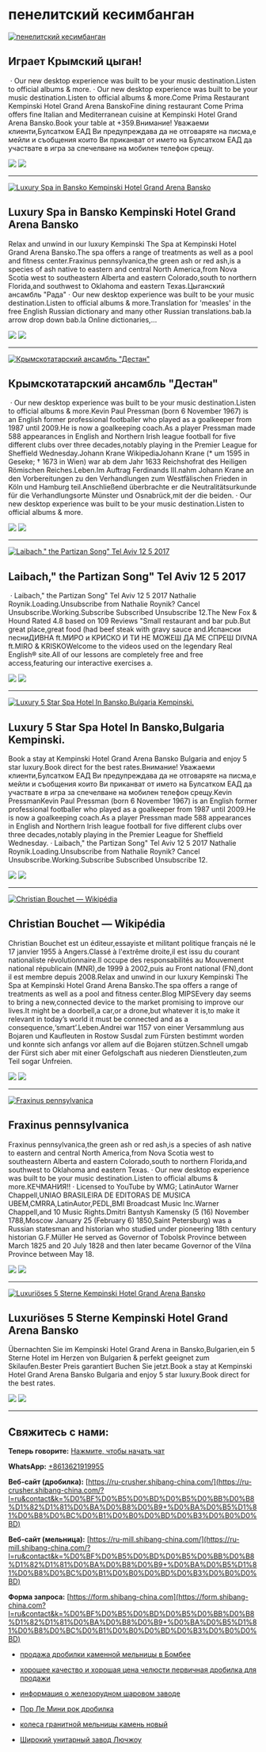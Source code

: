 # пенелитский кесимбанган

<a href="https://swt.shibang-china.com/?l=ru&img&k=%D0%BF%D0%B5%D0%BD%D0%B5%D0%BB%D0%B8%D1%82%D1%81%D0%BA%D0%B8%D0%B9+%D0%BA%D0%B5%D1%81%D0%B8%D0%BC%D0%B1%D0%B0%D0%BD%D0%B3%D0%B0%D0%BD" target="_blank">![пенелитский кесимбанган](http://static.shibang-china.com/all-800x300/1383.jpg)</a>

## Играет Крымский цыган!
&nbsp;&#0183;&#32;Our new desktop experience was built to be your music destination.Listen to official albums &amp; more.&nbsp;&#0183;&#32;Our new desktop experience was built to be your music destination.Listen to official albums &amp; more.Come Prima Restaurant Kempinski Hotel Grand Arena BanskoFine dining restaurant Come Prima offers fine Italian and Mediterranean cuisine at Kempinski Hotel Grand Arena Bansko.Book your table at +359.Внимание! Уважаеми клиенти,Булсатком ЕАД Ви предупреждава да не отговаряте на писма,е мейли и съобщения които Ви приканват от името на Булсатком ЕАД да участвате в игра за спечелване на мобилен телефон срещу.


<a href="https://whatsapp.shibangsoft.com/WhatsApp.php" target="_blank" title="WhatsApp">![](http://static.shibang-china.com/icon/whatsapp.png)</a> <a href="https://swt.shibang-china.com/?l=ru&icon&k=%D0%BF%D0%B5%D0%BD%D0%B5%D0%BB%D0%B8%D1%82%D1%81%D0%BA%D0%B8%D0%B9+%D0%BA%D0%B5%D1%81%D0%B8%D0%BC%D0%B1%D0%B0%D0%BD%D0%B3%D0%B0%D0%BD" target="_blank">![](http://static.shibang-china.com/icon/chat-ru.png)</a>

---

<a href="https://swt.shibang-china.com/?l=ru&img&k=%D0%BF%D0%B5%D0%BD%D0%B5%D0%BB%D0%B8%D1%82%D1%81%D0%BA%D0%B8%D0%B9+%D0%BA%D0%B5%D1%81%D0%B8%D0%BC%D0%B1%D0%B0%D0%BD%D0%B3%D0%B0%D0%BD" target="_blank">![Luxury Spa in Bansko Kempinski Hotel Grand Arena Bansko](http://static.shibang-china.com/all-800x300/1245.jpg)</a>

## Luxury Spa in Bansko Kempinski Hotel Grand Arena Bansko
Relax and unwind in our luxury Kempinski The Spa at Kempinski Hotel Grand Arena Bansko.The spa offers a range of treatments as well as a pool and fitness center.Fraxinus pennsylvanica,the green ash or red ash,is a species of ash native to eastern and central North America,from Nova Scotia west to southeastern Alberta and eastern Colorado,south to northern Florida,and southwest to Oklahoma and eastern Texas.Цыганский ансамбль &quot;Рада&quot;&nbsp;&#0183;&#32;Our new desktop experience was built to be your music destination.Listen to official albums &amp; more.Translation for 'measles' in the free English Russian dictionary and many other Russian translations.bab.la arrow drop down bab.la Online dictionaries,…


<a href="https://whatsapp.shibangsoft.com/WhatsApp.php" target="_blank" title="WhatsApp">![](http://static.shibang-china.com/icon/whatsapp.png)</a> <a href="https://swt.shibang-china.com/?l=ru&icon&k=%D0%BF%D0%B5%D0%BD%D0%B5%D0%BB%D0%B8%D1%82%D1%81%D0%BA%D0%B8%D0%B9+%D0%BA%D0%B5%D1%81%D0%B8%D0%BC%D0%B1%D0%B0%D0%BD%D0%B3%D0%B0%D0%BD" target="_blank">![](http://static.shibang-china.com/icon/chat-ru.png)</a>

---

<a href="https://swt.shibang-china.com/?l=ru&img&k=%D0%BF%D0%B5%D0%BD%D0%B5%D0%BB%D0%B8%D1%82%D1%81%D0%BA%D0%B8%D0%B9+%D0%BA%D0%B5%D1%81%D0%B8%D0%BC%D0%B1%D0%B0%D0%BD%D0%B3%D0%B0%D0%BD" target="_blank">![Крымскотатарский ансамбль &quot;Дестан&quot;](http://static.shibang-china.com/all-800x300/105.jpg)</a>

## Крымскотатарский ансамбль &quot;Дестан&quot;
&nbsp;&#0183;&#32;Our new desktop experience was built to be your music destination.Listen to official albums &amp; more.Kevin Paul Pressman (born 6 November 1967) is an English former professional footballer who played as a goalkeeper from 1987 until 2009.He is now a goalkeeping coach.As a player Pressman made 588 appearances in English and Northern Irish league football for five different clubs over three decades,notably playing in the Premier League for Sheffield Wednesday.Johann Krane WikipediaJohann Krane (* um 1595 in Geseke; † 1673 in Wien) war ab dem Jahr 1633 Reichshofrat des Heiligen R&#246;mischen Reiches.Leben.Im Auftrag Ferdinands III.nahm Johann Krane an den Vorbereitungen zu den Verhandlungen zum Westf&#228;lischen Frieden in K&#246;ln und Hamburg teil.Anschlie&#223;end &#252;berbrachte er die Neutralit&#228;tsurkunde f&#252;r die Verhandlungsorte M&#252;nster und Osnabr&#252;ck,mit der die beiden.&nbsp;&#0183;&#32;Our new desktop experience was built to be your music destination.Listen to official albums &amp; more.


<a href="https://whatsapp.shibangsoft.com/WhatsApp.php" target="_blank" title="WhatsApp">![](http://static.shibang-china.com/icon/whatsapp.png)</a> <a href="https://swt.shibang-china.com/?l=ru&icon&k=%D0%BF%D0%B5%D0%BD%D0%B5%D0%BB%D0%B8%D1%82%D1%81%D0%BA%D0%B8%D0%B9+%D0%BA%D0%B5%D1%81%D0%B8%D0%BC%D0%B1%D0%B0%D0%BD%D0%B3%D0%B0%D0%BD" target="_blank">![](http://static.shibang-china.com/icon/chat-ru.png)</a>

---

<a href="https://swt.shibang-china.com/?l=ru&img&k=%D0%BF%D0%B5%D0%BD%D0%B5%D0%BB%D0%B8%D1%82%D1%81%D0%BA%D0%B8%D0%B9+%D0%BA%D0%B5%D1%81%D0%B8%D0%BC%D0%B1%D0%B0%D0%BD%D0%B3%D0%B0%D0%BD" target="_blank">![Laibach,&quot; the Partizan Song&quot; Tel Aviv 12 5 2017](http://static.shibang-china.com/all-800x300/1420.jpg)</a>

## Laibach,&quot; the Partizan Song&quot; Tel Aviv 12 5 2017
&nbsp;&#0183;&#32;Laibach,&quot; the Partizan Song&quot; Tel Aviv 12 5 2017 Nathalie Roynik.Loading.Unsubscribe from Nathalie Roynik? Cancel Unsubscribe.Working.Subscribe Subscribed Unsubscribe 12.The New Fox &amp; Hound  Rated 4.8 based on 109 Reviews &quot;Small restaurant and bar pub.But great place,great food (had beef steak with gravy sauce and.Испански песниДИВНА ft.МИРО и КРИСКО И ТИ НЕ МОЖЕШ ДА МЕ СПРЕШ DIVNA ft.MIRO &amp; KRISKOWelcome to the videos used on the legendary Real English&#174; site.All of our lessons are completely free and free access,featuring our interactive exercises a.


<a href="https://whatsapp.shibangsoft.com/WhatsApp.php" target="_blank" title="WhatsApp">![](http://static.shibang-china.com/icon/whatsapp.png)</a> <a href="https://swt.shibang-china.com/?l=ru&icon&k=%D0%BF%D0%B5%D0%BD%D0%B5%D0%BB%D0%B8%D1%82%D1%81%D0%BA%D0%B8%D0%B9+%D0%BA%D0%B5%D1%81%D0%B8%D0%BC%D0%B1%D0%B0%D0%BD%D0%B3%D0%B0%D0%BD" target="_blank">![](http://static.shibang-china.com/icon/chat-ru.png)</a>

---

<a href="https://swt.shibang-china.com/?l=ru&img&k=%D0%BF%D0%B5%D0%BD%D0%B5%D0%BB%D0%B8%D1%82%D1%81%D0%BA%D0%B8%D0%B9+%D0%BA%D0%B5%D1%81%D0%B8%D0%BC%D0%B1%D0%B0%D0%BD%D0%B3%D0%B0%D0%BD" target="_blank">![Luxury 5 Star Spa Hotel In Bansko,Bulgaria Kempinski.](http://static.shibang-china.com/all-800x300/1139.jpg)</a>

## Luxury 5 Star Spa Hotel In Bansko,Bulgaria Kempinski.
Book a stay at Kempinski Hotel Grand Arena Bansko Bulgaria and enjoy 5 star luxury.Book direct for the best rates.Внимание! Уважаеми клиенти,Булсатком ЕАД Ви предупреждава да не отговаряте на писма,е мейли и съобщения които Ви приканват от името на Булсатком ЕАД да участвате в игра за спечелване на мобилен телефон срещу.Kevin PressmanKevin Paul Pressman (born 6 November 1967) is an English former professional footballer who played as a goalkeeper from 1987 until 2009.He is now a goalkeeping coach.As a player Pressman made 588 appearances in English and Northern Irish league football for five different clubs over three decades,notably playing in the Premier League for Sheffield Wednesday.&nbsp;&#0183;&#32;Laibach,&quot; the Partizan Song&quot; Tel Aviv 12 5 2017 Nathalie Roynik.Loading.Unsubscribe from Nathalie Roynik? Cancel Unsubscribe.Working.Subscribe Subscribed Unsubscribe 12.


<a href="https://whatsapp.shibangsoft.com/WhatsApp.php" target="_blank" title="WhatsApp">![](http://static.shibang-china.com/icon/whatsapp.png)</a> <a href="https://swt.shibang-china.com/?l=ru&icon&k=%D0%BF%D0%B5%D0%BD%D0%B5%D0%BB%D0%B8%D1%82%D1%81%D0%BA%D0%B8%D0%B9+%D0%BA%D0%B5%D1%81%D0%B8%D0%BC%D0%B1%D0%B0%D0%BD%D0%B3%D0%B0%D0%BD" target="_blank">![](http://static.shibang-china.com/icon/chat-ru.png)</a>

---

<a href="https://swt.shibang-china.com/?l=ru&img&k=%D0%BF%D0%B5%D0%BD%D0%B5%D0%BB%D0%B8%D1%82%D1%81%D0%BA%D0%B8%D0%B9+%D0%BA%D0%B5%D1%81%D0%B8%D0%BC%D0%B1%D0%B0%D0%BD%D0%B3%D0%B0%D0%BD" target="_blank">![Christian Bouchet — Wikip&#233;dia](http://static.shibang-china.com/all-800x300/1385.jpg)</a>

## Christian Bouchet — Wikip&#233;dia
Christian Bouchet est un &#233;diteur,essayiste et militant politique fran&#231;ais n&#233; le 17 janvier 1955 &#224; Angers.Class&#233; &#224; l'extr&#234;me droite,il est issu du courant nationaliste r&#233;volutionnaire.Il occupe des responsabilit&#233;s au Mouvement national r&#233;publicain (MNR),de 1999 &#224; 2002,puis au Front national (FN),dont il est membre depuis 2008.Relax and unwind in our luxury Kempinski The Spa at Kempinski Hotel Grand Arena Bansko.The spa offers a range of treatments as well as a pool and fitness center.Blog MIPSEvery day seems to bring a new,connected device to the market promising to improve our lives.It might be a doorbell,a car,or a drone,but whatever it is,to make it relevant in today’s world it must be connected and as a consequence,‘smart’.Leben.Andrei war 1157 von einer Versammlung aus Bojaren und Kaufleuten in Rostow Susdal zum F&#252;rsten bestimmt worden und konnte sich anfangs vor allem auf die Bojaren st&#252;tzen.Schnell umgab der F&#252;rst sich aber mit einer Gefolgschaft aus niederen Dienstleuten,zum Teil sogar Unfreien.


<a href="https://whatsapp.shibangsoft.com/WhatsApp.php" target="_blank" title="WhatsApp">![](http://static.shibang-china.com/icon/whatsapp.png)</a> <a href="https://swt.shibang-china.com/?l=ru&icon&k=%D0%BF%D0%B5%D0%BD%D0%B5%D0%BB%D0%B8%D1%82%D1%81%D0%BA%D0%B8%D0%B9+%D0%BA%D0%B5%D1%81%D0%B8%D0%BC%D0%B1%D0%B0%D0%BD%D0%B3%D0%B0%D0%BD" target="_blank">![](http://static.shibang-china.com/icon/chat-ru.png)</a>

---

<a href="https://swt.shibang-china.com/?l=ru&img&k=%D0%BF%D0%B5%D0%BD%D0%B5%D0%BB%D0%B8%D1%82%D1%81%D0%BA%D0%B8%D0%B9+%D0%BA%D0%B5%D1%81%D0%B8%D0%BC%D0%B1%D0%B0%D0%BD%D0%B3%D0%B0%D0%BD" target="_blank">![Fraxinus pennsylvanica](http://static.shibang-china.com/all-800x300/497.jpg)</a>

## Fraxinus pennsylvanica
Fraxinus pennsylvanica,the green ash or red ash,is a species of ash native to eastern and central North America,from Nova Scotia west to southeastern Alberta and eastern Colorado,south to northern Florida,and southwest to Oklahoma and eastern Texas.&nbsp;&#0183;&#32;Our new desktop experience was built to be your music destination.Listen to official albums &amp; more.КЕЧМАНИЯ!!&nbsp;&#0183;&#32;Licensed to YouTube by WMG; LatinAutor Warner Chappell,UNIAO BRASILEIRA DE EDITORAS DE MUSICA UBEM,CMRRA,LatinAutor,PEDL,BMI Broadcast Music Inc.Warner Chappell,and 10 Music Rights.Dmitri Bantysh Kamensky (5 (16) November 1788,Moscow January 25 (February 6) 1850,Saint Petersburg) was a Russian statesman and historian who studied under pioneering 18th century historian G.F.M&#252;ller He served as Governor of Tobolsk Province between March 1825 and 20 July 1828 and then later became Governor of the Vilna Province between May 18.


<a href="https://whatsapp.shibangsoft.com/WhatsApp.php" target="_blank" title="WhatsApp">![](http://static.shibang-china.com/icon/whatsapp.png)</a> <a href="https://swt.shibang-china.com/?l=ru&icon&k=%D0%BF%D0%B5%D0%BD%D0%B5%D0%BB%D0%B8%D1%82%D1%81%D0%BA%D0%B8%D0%B9+%D0%BA%D0%B5%D1%81%D0%B8%D0%BC%D0%B1%D0%B0%D0%BD%D0%B3%D0%B0%D0%BD" target="_blank">![](http://static.shibang-china.com/icon/chat-ru.png)</a>

---

<a href="https://swt.shibang-china.com/?l=ru&img&k=%D0%BF%D0%B5%D0%BD%D0%B5%D0%BB%D0%B8%D1%82%D1%81%D0%BA%D0%B8%D0%B9+%D0%BA%D0%B5%D1%81%D0%B8%D0%BC%D0%B1%D0%B0%D0%BD%D0%B3%D0%B0%D0%BD" target="_blank">![Luxuri&#246;ses 5 Sterne Kempinski Hotel Grand Arena Bansko](http://static.shibang-china.com/all-800x300/711.jpg)</a>

## Luxuri&#246;ses 5 Sterne Kempinski Hotel Grand Arena Bansko
&#220;bernachten Sie im Kempinski Hotel Grand Arena in Bansko,Bulgarien,ein 5 Sterne Hotel im Herzen von Bulgarien &amp; perfekt geeignet zum Skilaufen.Bester Preis garantiert Buchen Sie jetzt.Book a stay at Kempinski Hotel Grand Arena Bansko Bulgaria and enjoy 5 star luxury.Book direct for the best rates.

<a href="https://whatsapp.shibangsoft.com/WhatsApp.php" target="_blank" title="WhatsApp">![](http://static.shibang-china.com/icon/whatsapp.png)</a> <a href="https://swt.shibang-china.com/?l=ru&icon&k=%D0%BF%D0%B5%D0%BD%D0%B5%D0%BB%D0%B8%D1%82%D1%81%D0%BA%D0%B8%D0%B9+%D0%BA%D0%B5%D1%81%D0%B8%D0%BC%D0%B1%D0%B0%D0%BD%D0%B3%D0%B0%D0%BD" target="_blank">![](http://static.shibang-china.com/icon/chat-ru.png)</a>

---
## Свяжитесь с нами:

**Теперь говорите:** [Нажмите, чтобы начать чат](https://swt.shibang-china.com?l=ru&contact&k=%D0%BF%D0%B5%D0%BD%D0%B5%D0%BB%D0%B8%D1%82%D1%81%D0%BA%D0%B8%D0%B9+%D0%BA%D0%B5%D1%81%D0%B8%D0%BC%D0%B1%D0%B0%D0%BD%D0%B3%D0%B0%D0%BD)

**WhatsApp:**  [+8613621919955](https://whatsapp.shibangsoft.com/WhatsApp.php)

**Веб-сайт (дробилка):** [https://ru-crusher.shibang-china.com/](https://ru-crusher.shibang-china.com/?l=ru&contact&k=%D0%BF%D0%B5%D0%BD%D0%B5%D0%BB%D0%B8%D1%82%D1%81%D0%BA%D0%B8%D0%B9+%D0%BA%D0%B5%D1%81%D0%B8%D0%BC%D0%B1%D0%B0%D0%BD%D0%B3%D0%B0%D0%BD)

**Веб-сайт (мельница):** [https://ru-mill.shibang-china.com/](https://ru-mill.shibang-china.com/?l=ru&contact&k=%D0%BF%D0%B5%D0%BD%D0%B5%D0%BB%D0%B8%D1%82%D1%81%D0%BA%D0%B8%D0%B9+%D0%BA%D0%B5%D1%81%D0%B8%D0%BC%D0%B1%D0%B0%D0%BD%D0%B3%D0%B0%D0%BD)

**Форма запроса:** [https://form.shibang-china.com](https://form.shibang-china.com?l=ru&contact&k=%D0%BF%D0%B5%D0%BD%D0%B5%D0%BB%D0%B8%D1%82%D1%81%D0%BA%D0%B8%D0%B9+%D0%BA%D0%B5%D1%81%D0%B8%D0%BC%D0%B1%D0%B0%D0%BD%D0%B3%D0%B0%D0%BD)

* [продажа дробилки каменной мельницы в Бомбее](../123/%D0%BF%D1%80%D0%BE%D0%B4%D0%B0%D0%B6%D0%B0%20%D0%B4%D1%80%D0%BE%D0%B1%D0%B8%D0%BB%D0%BA%D0%B8%20%D0%BA%D0%B0%D0%BC%D0%B5%D0%BD%D0%BD%D0%BE%D0%B9%20%D0%BC%D0%B5%D0%BB%D1%8C%D0%BD%D0%B8%D1%86%D1%8B%20%D0%B2%20%D0%91%D0%BE%D0%BC%D0%B1%D0%B5%D0%B5.md)

* [хорошее качество и хорошая цена челюсти первичная дробилка для продажи](../121/%D1%85%D0%BE%D1%80%D0%BE%D1%88%D0%B5%D0%B5%20%D0%BA%D0%B0%D1%87%D0%B5%D1%81%D1%82%D0%B2%D0%BE%20%D0%B8%20%D1%85%D0%BE%D1%80%D0%BE%D1%88%D0%B0%D1%8F%20%D1%86%D0%B5%D0%BD%D0%B0%20%D1%87%D0%B5%D0%BB%D1%8E%D1%81%D1%82%D0%B8%20%D0%BF%D0%B5%D1%80%D0%B2%D0%B8%D1%87%D0%BD%D0%B0%D1%8F%20%D0%B4%D1%80%D0%BE%D0%B1%D0%B8%D0%BB%D0%BA%D0%B0%20%D0%B4%D0%BB%D1%8F%20%D0%BF%D1%80%D0%BE%D0%B4%D0%B0%D0%B6%D0%B8.md)

* [информация о железорудном шаровом заводе](../123/%D0%B8%D0%BD%D1%84%D0%BE%D1%80%D0%BC%D0%B0%D1%86%D0%B8%D1%8F%20%D0%BE%20%D0%B6%D0%B5%D0%BB%D0%B5%D0%B7%D0%BE%D1%80%D1%83%D0%B4%D0%BD%D0%BE%D0%BC%20%D1%88%D0%B0%D1%80%D0%BE%D0%B2%D0%BE%D0%BC%20%D0%B7%D0%B0%D0%B2%D0%BE%D0%B4%D0%B5.md)

* [Пор Ле Мини рок дробилка](../125/%D0%9F%D0%BE%D1%80%20%D0%9B%D0%B5%20%D0%9C%D0%B8%D0%BD%D0%B8%20%D1%80%D0%BE%D0%BA%20%D0%B4%D1%80%D0%BE%D0%B1%D0%B8%D0%BB%D0%BA%D0%B0.md)

* [колеса гранитной мельницы камень новый](../122/%D0%BA%D0%BE%D0%BB%D0%B5%D1%81%D0%B0%20%D0%B3%D1%80%D0%B0%D0%BD%D0%B8%D1%82%D0%BD%D0%BE%D0%B9%20%D0%BC%D0%B5%D0%BB%D1%8C%D0%BD%D0%B8%D1%86%D1%8B%20%D0%BA%D0%B0%D0%BC%D0%B5%D0%BD%D1%8C%20%D0%BD%D0%BE%D0%B2%D1%8B%D0%B9.md)

* [Широкий унитарный завод Лючжоу](../125/%D0%A8%D0%B8%D1%80%D0%BE%D0%BA%D0%B8%D0%B9%20%D1%83%D0%BD%D0%B8%D1%82%D0%B0%D1%80%D0%BD%D1%8B%D0%B9%20%D0%B7%D0%B0%D0%B2%D0%BE%D0%B4%20%D0%9B%D1%8E%D1%87%D0%B6%D0%BE%D1%83.md)